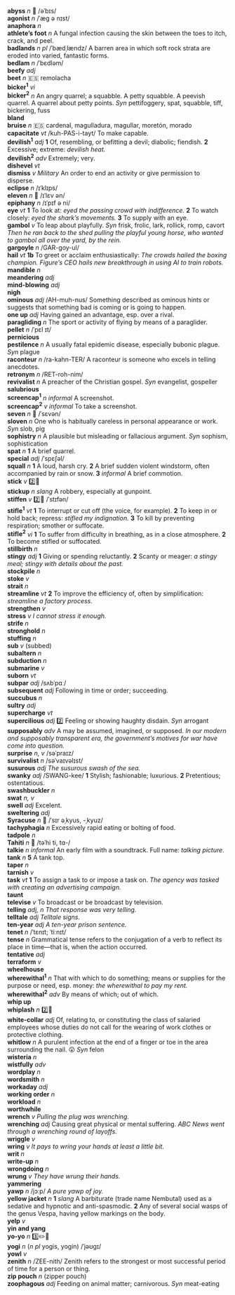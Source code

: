 __abyss__ _n_ :mega: /əˈbɪs/  
__agonist__ _n_ /ˈæg ə nɪst/  
__anaphora__ _n_  
__athlete’s foot__ _n_ A fungal infection causing the skin between the toes to itch, crack, and peel.  
__badlands__ _n pl_ /ˈbædˌlændz/ A barren area in which soft rock strata are eroded into varied, fantastic forms.  
__bedlam__ _n_ /ˈbɛdləm/  
__beefy__ _adj_  
__beet__ _n_ :es: remolacha  
__bicker<sup>1</sup>__ _vi_  
__bicker<sup>2</sup>__ _n_ An angry quarrel; a squabble. A petty squabble. A peevish quarrel. A quarrel about petty points. _Syn_ pettifoggery, spat, squabble, tiff, bickering, fuss  
__bland__  
__bruise__ _n_ :es: cardenal, magulladura, magullar, moretón, morado  
__capacitate__ _vt_ /kuh-PAS-i-tayt/ To make capable.  
__devilish<sup>1</sup>__ _adj_ __1__ Of, resembling, or befitting a devil; diabolic; fiendish. __2__ Excessive; extreme: _devilish heat._  
__devilish<sup>2</sup>__ _adv_ Extremely; very.  
__dishevel__ _vt_  
__dismiss__ _v_ _Military_ An order to end an activity or give permission to disperse.  
__eclipse__ _n_ /ɪˈklɪps/  
__eleven__ _n_ :mega: /ɪˈlɛv ən/  
__epiphany__ _n_ /ɪˈpɪf ə ni/  
__eye__ _vt_ __1__ To look at: _eyed the passing crowd with indifference._ __2__ To watch closely: _eyed the shark’s movements._ __3__ To supply with an eye.  
__gambol__ _v_ To leap about playfully. _Syn_ frisk, frolic, lark, rollick, romp, cavort _Then he ran back to the shed pulling the playful young horse, who wanted to gambol all over the yard, by the rein._  
__gargoyle__ _n_ /GAR-goy-ul/  
__hail__ _vt_ __1b__ To greet or acclaim enthusiastically: _The crowds hailed the boxing champion._ _Figure’s CEO hails new breakthrough in using AI to train robots._  
__mandible__ _n_  
__meandering__ _adj_  
__mind-blowing__ _adj_  
__nigh__  
__ominous__ _adj_ /AH-muh-nus/ Something described as ominous hints or suggests that something bad is coming or is going to happen.  
__one up__ _adj_ Having gained an advantage, esp. over a rival.  
__paragliding__ _n_ The sport or activity of flying by means of a paraglider.  
__pellet__ _n_ /ˈpɛl ɪt/  
__pernicious__  
__pestilence__ _n_ A usually fatal epidemic disease, especially bubonic plague. _Syn_ plague  
__raconteur__ _n_ /ra-kahn-TER/ A raconteur is someone who excels in telling anecdotes.  
__retronym__ _n_ /RET-roh-nim/  
__revivalist__ _n_ A preacher of the Christian gospel. _Syn_ evangelist, gospeller  
__salubrious__  
__screencap<sup>1</sup>__ _n informal_ A screenshot.  
__screencap<sup>2</sup>__ _v informal_ To take a screenshot.  
__seven__ _n_ :mega: /ˈsɛvən/  
__sloven__ _n_ One who is habitually careless in personal appearance or work. _Syn_ slob, pig  
__sophistry__ _n_ A plausible but misleading or fallacious argument. _Syn_ sophism, sophistication  
__spat__ _n_ __1__ A brief quarrel.  
__special__ _adj_ /ˈspɛʃəl/  
__squall__ _n_ __1__ A loud, harsh cry. __2__ A brief sudden violent windstorm, often accompanied by rain or snow. __3__ _informal_ A brief commotion.  
__stick__ _v_ :two::hammer:  
__stickup__ _n slang_ A robbery, especially at gunpoint.  
__stiffen__ _v_ :two::hammer: /ˈstɪfən/  
__stifle<sup>1</sup>__ _vt_ __1__ To interrupt or cut off (the voice, for example). __2__ To keep in or hold back; repress: _stifled my indignation._ __3__ To kill by preventing respiration; smother or suffocate.  
__stifle<sup>2</sup>__ _vi_ __1__ To suffer from difficulty in breathing, as in a close atmosphere. __2__ To become stifled or suffocated.  
__stillbirth__ _n_  
__stingy__ _adj_ __1__ Giving or spending reluctantly. __2__ Scanty or meager: _a stingy meal; stingy with details about the past._  
__stockpile__ _n_  
__stoke__ _v_  
__strait__ _n_  
__streamline__ _vt_ __2__ To improve the efficiency of, often by simplification: _streamline a factory process._  
__strengthen__ _v_  
__stress__ _v_ _I cannot stress it enough._  
__strife__ _n_  
__stronghold__ _n_  
__stuffing__ _n_  
__sub__ _v_ (subbed)  
__subaltern__ _n_  
__subduction__ _n_  
__submarine__ _v_  
__suborn__ _vt_  
__subpar__ _adj_ /sʌbˈpɑː/  
__subsequent__ _adj_ Following in time or order; succeeding.  
__succubus__ _n_  
__sultry__ _adj_  
__supercharge__ _vt_  
__supercilious__ _adj_ :two: Feeling or showing haughty disdain. _Syn_ arrogant  
__supposably__ _adv_ A may be assumed, imagined, or supposed. _In our modern and supposably transparent era, the government’s motives for war have come into question._  
__surprise__ _n, v_ /səˈpraɪz/  
__survivalist__ _n_ /səˈvaɪvəlɪst/  
__susurous__ _adj_ _The susurous swash of the sea._  
__swanky__ _adj_ /SWANG-kee/ __1__ Stylish; fashionable; luxurious. __2__ Pretentious; ostentatious.  
__swashbuckler__ _n_  
__swat__ _n, v_  
__swell__ _adj_ Excelent.  
__sweltering__ _adj_  
__Syracuse__ _n_ :mega: /ˈsɪr əˌkyus, -ˌkyuz/  
__tachyphagia__ _n_ Excessively rapid eating or bolting of food.  
__tadpole__ _n_  
__Tahiti__ _n_ :mega: /təˈhi ti, tɑ-/  
__talkie__ _n_ _informal_ An early film with a soundtrack. Full name: _talking picture_.  
__tank__ _n_ __5__ A tank top.  
__taper__ _n_  
__tarnish__ _v_  
__task__ _vt_ __1__ To assign a task to or impose a task on. _The agency was tasked with creating an advertising campaign._  
__taunt__  
__televise__ _v_ To broadcast or be broadcast by television.  
__telling__ _adj, n_ _That response was very telling._  
__telltale__ _adj_ _Telltale signs._  
__ten-year__ _adj_ _A ten-year prison sentence._  
__tenet__ _n_ /ˈtɛnɪt; ˈtiːnɪt/  
__tense__ _n_ Grammatical tense refers to the conjugation of a verb to reflect its place in time—that is, when the action occurred.  
__tentative__ _adj_  
__terraform__ _v_  
__wheelhouse__  
__wherewithal<sup>1</sup>__ _n_ That with which to do something; means or supplies for the purpose or need, esp. money: _the wherewithal to pay my rent._  
__wherewithal<sup>2</sup>__ _adv_ By means of which; out of which.  
__whip up__  
__whiplash__ _n_ :two::hammer:  
__white-collar__ _adj_ Of, relating to, or constituting the class of salaried employees whose duties do not call for the wearing of work clothes or protective clothing.  
__whitlow__ _n_ A purulent infection at the end of a finger or toe in the area surrounding the nail. :astonished: _Syn_ felon  
__wisteria__ _n_  
__wistfully__ _adv_  
__wordplay__ _n_  
__wordsmith__ _n_  
__workaday__ _adj_  
__working order__ _n_  
__workload__ _n_  
__worthwhile__  
__wrench__ _v_ _Pulling the plug was wrenching._  
__wrenching__ _adj_ Causing great physical or mental suffering. _ABC News went through a wrenching round of layoffs._  
__wriggle__ _v_  
__wring__ _v_ _It pays to wring your hands at least a little bit._  
__writ__ _n_  
__write-up__ _n_  
__wrongdoing__ _n_  
__wrung__ _v_ _They have wrung their hands._  
__yammering__  
__yawp__ _n_ /jɔːp/ _A pure yawp of joy._  
__yellow jacket__ _n_ __1__ _slang_ A barbiturate (trade name Nembutal) used as a sedative and hypnotic and anti-spasmodic. __2__ Any of several social wasps of the genus Vespa, having yellow markings on the body.  
__yelp__ _v_  
__yin and yang__  
__yo-yo__ _n_ :three::pencil2::hammer:  
__yogi__ _n_ (_n pl_ yogis, yogin) /ˈjəʊgɪ/  
__yowl__ _v_  
__zenith__ _n_ /ZEE-nith/ Zenith refers to the strongest or most successful period of time for a person or thing.  
__zip pouch__ _n_ (zipper pouch)  
__zoophagous__ _adj_ Feeding on animal matter; carnivorous. _Syn_ meat-eating  